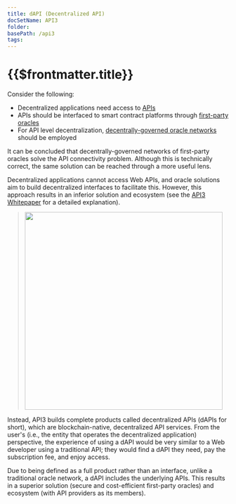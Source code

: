 ```yaml
---
title: dAPI (Decentralized API)
docSetName: API3
folder:
basePath: /api3
tags:
---
```


# {{$frontmatter.title}}

<TOC class="table-of-contents" :include-level="[2,3]" />

Consider the following:

- Decentralized applications need access to [APIs](./apis.md)
- APIs should be interfaced to smart contract platforms through
  [first-party oracles](./first-party-oracles.md)
- For API level decentralization,
  [decentrally-governed oracle networks](./decentrally-governed-oracle-networks.md)
  should be employed

It can be concluded that decentrally-governed networks of first-party oracles
solve the API connectivity problem. Although this is technically correct, the
same solution can be reached through a more useful lens.

Decentralized applications cannot access Web APIs, and oracle solutions aim to
build decentralized interfaces to facilitate this. However, this approach
results in an inferior solution and ecosystem (see the
<a href="/api3-whitepaper-v1.0.3.pdf" target="_api3-whitepaper">API3
Whitepaper</a> for a detailed explanation).

> <img src="../assets/images/dapi.png" width="450px"/>

Instead, API3 builds complete products called decentralized APIs (dAPIs for
short), which are blockchain-native, decentralized API services. From the user's
(i.e., the entity that operates the decentralized application) perspective, the
experience of using a dAPI would be very similar to a Web developer using a
traditional API; they would find a dAPI they need, pay the subscription fee, and
enjoy access.

Due to being defined as a full product rather than an interface, unlike a
traditional oracle network, a dAPI includes the underlying APIs. This results in
a superior solution (secure and cost-efficient first-party oracles) and
ecosystem (with API providers as its members).
